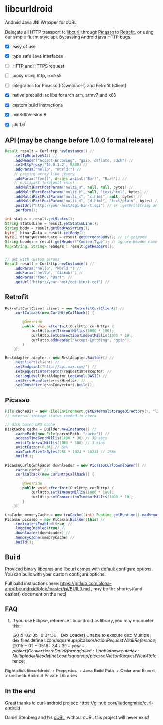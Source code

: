 libcurldroid
=============

Android Java JNI Wrapper for cURL

Delegate all HTTP transport to [libcurl](http://curl.haxx.se/libcurl/), through [Picasso](https://github.com/square/picasso) to [Retrofit](https://github.com/square/retrofit), or using our simple fluent style api. Bypassing Android java HTTP bugs.

* [x] easy of use
* [x] type safe Java interfaces
* [ ] HTTP and HTTPS request
* [ ] proxy using http, socks5
* [ ] Integration for Picasso (Downloader) and Retrofit (Client)
* [x] native prebuild .so libs for arch arm, armv7, and x86
* [x] custom build instructions
* [x] minSdkVersion 8
* [x] jdk 1.6


API (may be change before 1.0.0 formal release)
----

```java
Result result = CurlHttp.newInstance() //
    .setIpResolveV4() //
    .addHeader("Accept-Encoding", "gzip, deflate, sdch") //
    .setHttpProxy("10.0.1.2", 8888) //
    .addParam("hello", "World!") //
    // passing array like jQuery
    .addParam("foo[]", Arrays.asList("Bar!", "Bar!")) //
    // multipart form(post only)
    .addMultiPartPostParam("multi_a", null, null, bytes) //
    .addMultiPartPostParam("multi_b", null, "text/html", bytes) //
    .addMultiPartPostParam("multi_c", "c.html", null, bytes) //
    .addMultiPartPostParam("multi_d", "d.html", "text/plain", bytes) //
    .postUrl("http://your-host/cgi-bin/t.cgi") // or .getUrl(String url)
    .perform();
    
int status = result.getStatus();
String statusLine = result.getStatusLine();
String body = result.getBodyAsString();
byte[] binaryData = result.getBody();
byte[] binaryDecodedDate = result.getDecodedBody(); // if gzipped
String header = result.getHeader("ContentType"); // ignore header name case
Map<String, String> headers : result.getHeaders();


// get with custom params
Result result = CurlHttp.newInstance() //
    .addParam("hello", "World!") //
    .addParam("hello", "GitHub!") //
    .addParam("foo", "Bar!") //
    .getUrl("http://your-host/cgi-bin/t.cgi") //
```

Retrofit
---------

```java
RetrofitCurlClient client = new RetrofitCurlClient() //
    .curlCalback(new CurlHttpCallback() {
        
        @Override
        public void afterInit(CurlHttp curlHttp) {
            curlHttp.setTimeoutMillis(1000 * 180);
            curlHttp.setConnectionTimeoutMillis(1000 * 10);
            curlHttp.addHeader("Accept-Encoding", "gzip");
        }
    });

RestAdapter adapter = new RestAdapter.Builder() //
    .setClient(client) //
    .setEndpoint("http://api.xxx.com/") //
    .setRequestInterceptor(requestInterceptor) //
    .setLogLevel(RestAdapter.LogLevel.BASIC) //
    .setErrorHandler(errorHandler) //
    .setConverter(gsonConvertor).build();
```

Picasso
---------

```java
File cacheDir = new File(Environment.getExternalStorageDirectory(), "libcurldroid"); 
// external storage status needed to check

// disk based LRU cache
DiskCache cache = Builder.newInstance() //
    .cachePath(new File(parentPath, "cache")) //
    .accessTimeSyncMillis(1000 * 30) // 30 secs
    .evictIntervalMillis(1000 * 180) // 3 mins
    .evictFactor(0.8f) // 80%
    .maxCacheSizeInBytes(256 * 1024 * 1024) // 256m
    .build();
    
PicassoCurlDownloader downloader = new PicassoCurlDownloader() //
    .cache(cache) //
    .curlCalback(new CurlHttpCallback() {
        
        @Override
        public void afterInit(CurlHttp curlHttp) {
            curlHttp.setTimeoutMillis(1000 * 180);
            curlHttp.setConnectionTimeoutMillis(1000 * 10);
        }
    });

LruCache memoryCache = new LruCache((int) Runtime.getRuntime().maxMemory() / 5);
Picasso picasso = new Picasso.Builder(this) //
    .indicatorsEnabled(true) //
    .loggingEnabled(true) //
    .downloader(downloader) //
    .memoryCache(memoryCache) //
    .build();
```

Build
------

Provided binary libcares and libcurl comes with default configure options.
You can build with your custom configure options.

Full build instructions here: https://github.com/aloha-app/libcurldroid/blob/master/jni/BUILD.md , may be the shortest(and easiest) document on the net:] 

FAQ
-----

1. If you use Eclipse, reference libcurldroid as library, you may encounter this:

    [2015-02-05 16:34:30 - Dex Loader] Unable to execute dex: Multiple dex files define Lcom/squareup/picasso/Action$RequestWeakReference;
    [2015-02-05 16:34:30 - your-project] Conversion to Dalvik format failed: Unable to execute dex: Multiple dex files define Lcom/squareup/picasso/Action$RequestWeakReference;
    
Right click libcurldroid -> Properties -> Java Build Path -> Order and Export -> uncheck Android Private Libraries

In the end
-----
Great thanks to curl-android project: https://github.com/liudongmiao/curl-android

Daniel Stenberg and his [cURL](http://curl.haxx.se/libcurl/), without cURL this project will never exist!
